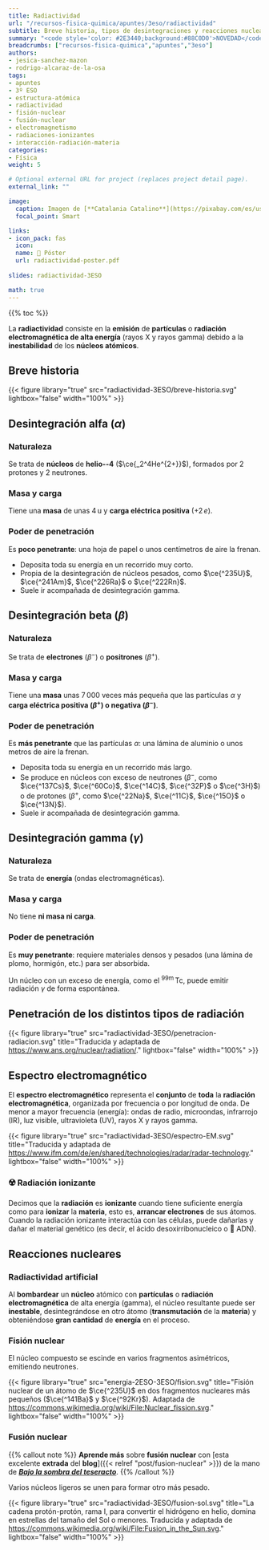 ```yaml
---
title: Radiactividad
url: "/recursos-fisica-quimica/apuntes/3eso/radiactividad"
subtitle: Breve historia, tipos de desintegraciones y reacciones nucleares
summary: "<code style='color: #2E3440;background:#88C0D0'>NOVEDAD</code><br>Breve historia, tipos de desintegraciones y reacciones nucleares."
breadcrumbs: ["recursos-fisica-quimica","apuntes","3eso"]
authors:
- jesica-sanchez-mazon
- rodrigo-alcaraz-de-la-osa
tags:
- apuntes
- 3º ESO
- estructura-atómica
- radiactividad
- fisión-nuclear
- fusión-nuclear
- electromagnetismo
- radiaciones-ionizantes
- interacción-radiación-materia
categories:
- Física
weight: 5

# Optional external URL for project (replaces project detail page).
external_link: ""

image:
  caption: Imagen de [**Catalania Catalino**](https://pixabay.com/es/users/catalania-281545/?utm_source=link-attribution&utm_medium=referral&utm_campaign=image&utm_content=646217) en [Pixabay](https://pixabay.com/es//?utm_source=link-attribution&utm_medium=referral&utm_campaign=image&utm_content=646217)
  focal_point: Smart

links:
- icon_pack: fas
  icon: 
  name: 📜 Póster
  url: radiactividad-poster.pdf
  
slides: radiactividad-3ESO

math: true
---
```


{{% toc %}}

La **radiactividad** consiste en la **emisión** de **partículas** o **radiación electromagnética de alta energía** (rayos X y rayos gamma) debido a la **inestabilidad** de los **núcleos atómicos**.

## Breve historia

{{< figure library="true" src="radiactividad-3ESO/breve-historia.svg" lightbox="false" width="100%" >}}

## Desintegración alfa ($\alpha$)

### Naturaleza

Se trata de **núcleos** de **helio--4** ($\ce{_2^4He^{2+}}$), formados por 2 protones y 2 neutrones.

### Masa y carga

Tiene una **masa** de unas 4&thinsp;u y **carga eléctrica positiva** ($+2\,e$).

### Poder de penetración

Es **poco penetrante**: una hoja de papel o unos centímetros de aire la frenan.

- Deposita toda su energía en un recorrido muy corto.
- Propia de la desintegración de núcleos pesados, como $\ce{^235U}$, $\ce{^241Am}$, $\ce{^226Ra}$ o $\ce{^222Rn}$.
- Suele ir acompañada de desintegración gamma.

## Desintegración beta ($\beta$)

### Naturaleza

Se trata de **electrones** ($\beta^-$) o **positrones** ($\beta^+$).

### Masa y carga

Tiene una **masa** unas 7&thinsp;000 veces más pequeña que las partículas $\alpha$ y **carga eléctrica positiva ($\beta^+$) o negativa ($\beta^-$)**.

### Poder de penetración

Es **más penetrante** que las partículas $\alpha$: una lámina de aluminio o unos metros de aire la frenan.

- Deposita toda su energía en un recorrido más largo.
- Se produce en núcleos con exceso de neutrones ($\beta^-$, como $\ce{^137Cs}$, $\ce{^60Co}$, $\ce{^14C}$, $\ce{^32P}$ o $\ce{^3H}$) o de protones ($\beta^+$, como $\ce{^22Na}$, $\ce{^11C}$, $\ce{^15O}$ o $\ce{^13N}$).
- Suele ir acompañada de desintegración gamma.

## Desintegración gamma ($\gamma$)

### Naturaleza

Se trata de **energía** (ondas electromagnéticas).
		
### Masa y carga

No tiene **ni masa ni carga**.

### Poder de penetración

Es **muy penetrante**: requiere materiales densos y pesados (una lámina de plomo, hormigón, etc.) para ser absorbida.

Un núcleo con un exceso de energía, como el <sup>99m</sup>&thinsp;Tc, puede emitir radiación $\gamma$ de forma espontánea.

## Penetración de los distintos tipos de radiación

{{< figure library="true" src="radiactividad-3ESO/penetracion-radiacion.svg" title="Traducida y adaptada de https://www.ans.org/nuclear/radiation/." lightbox="false" width="100%" >}}

## Espectro electromagnético

El **espectro electromagnético** representa el **conjunto** de **toda** la **radiación electromagnética**, organizada por frecuencia o por longitud de onda. De menor a mayor frecuencia (energía): ondas de radio, microondas, infrarrojo (IR), luz visible, ultravioleta (UV), rayos X y rayos gamma.

{{< figure library="true" src="radiactividad-3ESO/espectro-EM.svg" title="Traducida y adaptada de https://www.ifm.com/de/en/shared/technologies/radar/radar-technology." lightbox="false" width="100%" >}}

### ☢️ Radiación ionizante

Decimos que la **radiación** es **ionizante** cuando tiene suficiente energía como para **ionizar** la **materia**, esto es, **arrancar electrones** de sus átomos. Cuando la radiación ionizante interactúa con las células, puede dañarlas y dañar el material genético (es decir, el ácido desoxirribonucleico o 🧬 ADN).

## Reacciones nucleares

### Radiactividad artificial

Al **bombardear** un **núcleo** atómico con **partículas** o **radiación electromagnética** de alta energía (gamma), el núcleo resultante puede ser **inestable**, desintegrándose en otro átomo (**transmutación** de la **materia**) y obteniéndose **gran cantidad** de **energía** en el proceso.

### Fisión nuclear

El núcleo compuesto se escinde en varios fragmentos asimétricos, emitiendo neutrones.

{{< figure library="true" src="energia-2ESO-3ESO/fision.svg" title="Fisión nuclear de un átomo de $\ce{^235U}$ en dos fragmentos nucleares más pequeños ($\ce{^141Ba}$ y $\ce{^92Kr}$). Adaptada de https://commons.wikimedia.org/wiki/File:Nuclear_fission.svg." lightbox="false" width="100%" >}}

### Fusión nuclear

{{% callout note %}}
**Aprende más** sobre **fusión nuclear** con [esta excelente **extrada** del **blog**]({{< relref "post/fusion-nuclear" >}}) de la mano de [***Bajo la sombra del teseracto***](https://twitter.com/BTeseracto).
{{% /callout %}}

Varios núcleos ligeros se unen para formar otro más pesado.

{{< figure library="true" src="radiactividad-3ESO/fusion-sol.svg" title="La cadena protón-protón, rama I, para convertir el hidrógeno en helio, domina en estrellas del tamaño del Sol o menores. Traducida y adaptada de https://commons.wikimedia.org/wiki/File:Fusion_in_the_Sun.svg." lightbox="false" width="100%" >}}